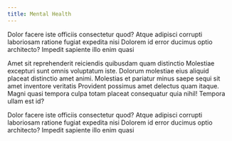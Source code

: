 ```yaml
---
title: Mental Health
---
```


Dolor facere iste officiis consectetur quod? Atque adipisci corrupti laboriosam ratione fugiat expedita nisi Dolorem id error ducimus optio architecto? Impedit sapiente illo enim quasi

Amet sit reprehenderit reiciendis quibusdam quam distinctio Molestiae excepturi sunt omnis voluptatum iste. Dolorum molestiae eius aliquid placeat distinctio amet animi. Molestias et pariatur minus saepe sequi sit amet inventore veritatis Provident possimus amet delectus quam itaque. Magni quasi tempora culpa totam placeat consequatur quia nihil! Tempora ullam est id?

Dolor facere iste officiis consectetur quod? Atque adipisci corrupti laboriosam ratione fugiat expedita nisi Dolorem id error ducimus optio architecto? Impedit sapiente illo enim quasi
